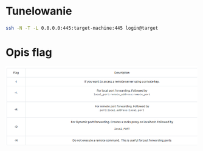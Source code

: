 # Tunelowanie
```bash
ssh -N -T -L 0.0.0.0:445:target-machine:445 login@target
```
# Opis flag
![](sshOpisFlag.png)
